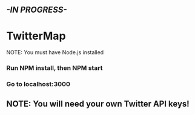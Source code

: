 ## *-IN PROGRESS-*
# TwitterMap

NOTE: You must have Node.js installed

### Run NPM install, then NPM start

### Go to localhost:3000

## NOTE: You will need your own Twitter API keys!
